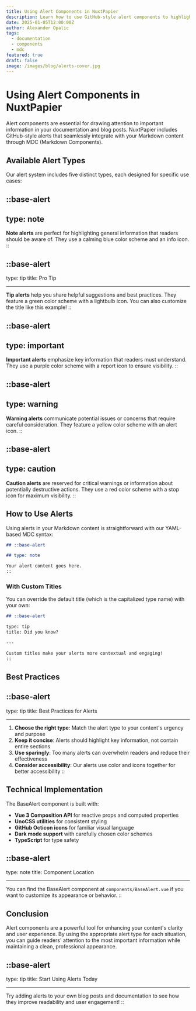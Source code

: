 ```yaml
---
title: Using Alert Components in NuxtPapier
description: Learn how to use GitHub-style alert components to highlight important information in your content
date: 2025-01-05T12:00:00Z
author: Alexander Opalic
tags:
  - documentation
  - components
  - mdc
featured: true
draft: false
image: /images/blog/alerts-cover.jpg
---
```


# Using Alert Components in NuxtPapier

Alert components are essential for drawing attention to important information in your documentation and blog posts. NuxtPapier includes GitHub-style alerts that seamlessly integrate with your Markdown content through MDC (Markdown Components).

## Available Alert Types

Our alert system includes five distinct types, each designed for specific use cases:

## ::base-alert

## type: note

**Note alerts** are perfect for highlighting general information that readers should be aware of. They use a calming blue color scheme and an info icon.
::

## ::base-alert

type: tip
title: Pro Tip

---

**Tip alerts** help you share helpful suggestions and best practices. They feature a green color scheme with a lightbulb icon. You can also customize the title like this example!
::

## ::base-alert

## type: important

**Important alerts** emphasize key information that readers must understand. They use a purple color scheme with a report icon to ensure visibility.
::

## ::base-alert

## type: warning

**Warning alerts** communicate potential issues or concerns that require careful consideration. They feature a yellow color scheme with an alert icon.
::

## ::base-alert

## type: caution

**Caution alerts** are reserved for critical warnings or information about potentially destructive actions. They use a red color scheme with a stop icon for maximum visibility.
::

## How to Use Alerts

Using alerts in your Markdown content is straightforward with our YAML-based MDC syntax:

```markdown
## ::base-alert

## type: note

Your alert content goes here.
::
```

### With Custom Titles

You can override the default title (which is the capitalized type name) with your own:

```markdown
## ::base-alert

type: tip
title: Did you know?

---

Custom titles make your alerts more contextual and engaging!
::
```

## Best Practices

## ::base-alert

type: tip
title: Best Practices for Alerts

---

1. **Choose the right type**: Match the alert type to your content's urgency and purpose
2. **Keep it concise**: Alerts should highlight key information, not contain entire sections
3. **Use sparingly**: Too many alerts can overwhelm readers and reduce their effectiveness
4. **Consider accessibility**: Our alerts use color and icons together for better accessibility
   ::

## Technical Implementation

The BaseAlert component is built with:

- **Vue 3 Composition API** for reactive props and computed properties
- **UnoCSS utilities** for consistent styling
- **GitHub Octicon icons** for familiar visual language
- **Dark mode support** with carefully chosen color schemes
- **TypeScript** for type safety

## ::base-alert

type: note
title: Component Location

---

You can find the BaseAlert component at `components/BaseAlert.vue` if you want to customize its appearance or behavior.
::

## Conclusion

Alert components are a powerful tool for enhancing your content's clarity and user experience. By using the appropriate alert type for each situation, you can guide readers' attention to the most important information while maintaining a clean, professional appearance.

## ::base-alert

type: tip
title: Start Using Alerts Today

---

Try adding alerts to your own blog posts and documentation to see how they improve readability and user engagement!
::
